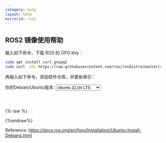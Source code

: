 ```yaml
---
category: help
layout: help
mirrorid: ros2
---
```


## ROS2 镜像使用帮助

输入如下命令，下载 ROS 的 GPG Key：

```bash
sudo apt install curl gnupg2
sudo curl -sSL https://raw.githubusercontent.com/ros/rosdistro/master/ros.key  -o /usr/share/keyrings/ros-archive-keyring.gpg
```


再输入如下命令，添加软件仓库，并更新索引：

<form class="form-inline">
<div class="form-group">
	<label>你的Debian/Ubuntu版本: </label>
	<select class="form-control release-select" data-template="#apt-template" data-target="#apt-content">
		<option data-os="debian" data-release="buster">Debian 10 (Buster)</option>
		<option data-os="debian" data-release="bullseye">Debian 11 (Bullseye)</option>
		<option data-os="ubuntu" data-release="bionic">Ubuntu 18.04 LTS</option>
		<option data-os="ubuntu" data-release="focal">Ubuntu 20.04 LTS</option>
		<option data-os="ubuntu" data-release="jammy" selected>Ubuntu 22.04 LTS</option>
</select>
</div>
</form>

<p></p>
<pre>
<code id="apt-content">
</code>
</pre>


{% raw %}
<script id="apt-template" type="x-tmpl-markup">
echo "deb [arch=$(dpkg --print-architecture) signed-by=/usr/share/keyrings/ros-archive-keyring.gpg] https://{%endraw%}{{ site.hostname }}{%raw%}/ros2/ubuntu {{release_name}} main" | sudo tee /etc/apt/sources.list.d/ros2.list > /dev/null

sudo apt update
</script>
{%endraw%}

Reference: https://docs.ros.org/en/foxy/Installation/Ubuntu-Install-Debians.html
